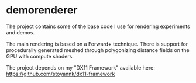 demorenderer
============

The project contains some of the base code I use for rendering experiments and demos.

The main rendering is based on a Forward+ technique.
There is support for procedurally generated meshed through polygonizing distance fields on the GPU with compute shaders.

The project depends on my "DX11 Framework" available here: https://github.com/stoyannk/dx11-framework
